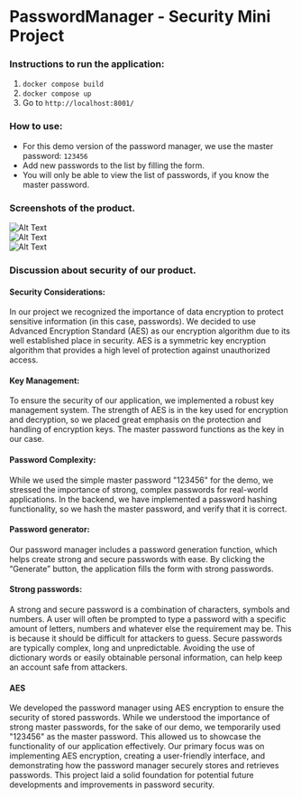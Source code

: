 <h1>PasswordManager - Security Mini Project</h1>

<h3>Instructions to run the application:</h3>

 1. ```docker compose build```
 2. ```docker compose up```
 3. Go to ```http://localhost:8001/```

<h3>How to use:</h3>

 - For this demo version of the password manager, we use the master password: ```123456```
 - Add new passwords to the list by filling the form.
 - You will only be able to view the list of passwords, if you know the master password.

<h3>Screenshots of the product.</h3>


<img src="https://i.imgur.com/BNntXfH.png" alt="Alt Text">
<br>
<img src="https://i.imgur.com/bPEXHIN.png" alt="Alt Text">
<br>
<img src="https://i.imgur.com/YkzUaVF.png" alt="Alt Text">

<h3>Discussion about security of our product.</h3>

<h4>Security Considerations:</h4>
In our project we recognized the importance of data encryption to protect sensitive information (in this case, passwords). We decided to use Advanced Encryption Standard (AES) as our encryption algorithm due to its well established place in security.
AES is a symmetric key encryption algorithm that provides a high level of protection against unauthorized access.

<h4>Key Management:</h4> To ensure the security of our application, we implemented a robust key management system. The strength of AES is in the key used for encryption and decryption, so we placed great emphasis on the protection and handling of encryption keys. The master password functions as the key in our case.

<h4>Password Complexity:</h4> While we used the simple master password "123456" for the demo, we stressed the importance of strong, complex passwords for real-world applications. In the backend, we have implemented a password hashing functionality, so we hash the master password, and verify that it is correct.



<h4>Password generator:</h4> Our password manager includes a password generation function, which helps create strong and secure passwords with ease. By clicking the “Generate” button, the application fills the form with strong passwords. 

<h4>Strong passwords:</h4> A strong and secure password is a combination of characters, symbols and numbers. A user will often be prompted to type a password with a specific amount of letters, numbers and whatever else the requirement may be. This is because it should be difficult for attackers to guess. Secure passwords are typically complex, long and unpredictable. Avoiding the use of dictionary words or easily obtainable personal information, can help keep an account safe from attackers.


<h4>AES</h4>
<p>We developed the password manager using AES encryption to ensure the security of stored passwords. While we understood the importance of strong master passwords, for the sake of our demo, we temporarily used "123456" as the master password. This allowed us to showcase the functionality of our application effectively. Our primary focus was on implementing AES encryption, creating a user-friendly interface, and demonstrating how the password manager securely stores and retrieves passwords. This project laid a solid foundation for potential future developments and improvements in password security.</p>
